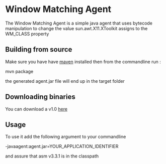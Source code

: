 Window Matching Agent
=====================

The Window Matching Agent is a simple java agent that uses bytecode manipulation to change the value
sun.awt.X11.XToolkit assigns to the WM_CLASS property

Building from source
--------------------

Make sure you have have [maven](http://maven.apache.org) installed then from the commandline run :

mvn package

the generated agent.jar file will end up in the target folder

Downloading binaries
--------------------

You can download a v1.0 [here](https://github.com/downloads/diega/window-matching-agent/agent-1.0.jar)

Usage
-----

To use it add the following argument to your commandline

-javaagent:agent.jar=YOUR_APPLICATION_IDENTIFIER

and assure that asm v3.3.1 is in the classpath
